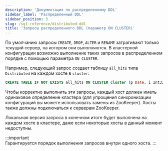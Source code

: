 ```yaml
---
description: 'Документация по распределенному DDL'
sidebar_label: 'Распределенный DDL'
sidebar_position: 3
slug: /sql-reference/distributed-ddl
title: 'Запросы распределенного DDL (параметр ON CLUSTER)'
---
```


По умолчанию запросы `CREATE`, `DROP`, `ALTER` и `RENAME` затрагивают только текущий сервер, на котором они выполняются. В кластерной конфигурации возможно выполнение таких запросов в распределенном порядке с помощью параметра `ON CLUSTER`.

Например, следующий запрос создает таблицу `all_hits` типа `Distributed` на каждом хосте в `cluster`:

```sql
CREATE TABLE IF NOT EXISTS all_hits ON CLUSTER cluster (p Date, i Int32) ENGINE = Distributed(cluster, default, hits)
```

Чтобы корректно выполнить эти запросы, каждый хост должен иметь одинаковое определение кластера (для упрощения синхронизации конфигураций вы можете использовать замены из ZooKeeper). Хосты также должны подключаться к серверам ZooKeeper.

Локальная версия запроса в конечном итоге будет выполнена на каждом хосте в кластере, даже если некоторые хосты в данный момент недоступны.

:::important    
Гарантируется порядок выполнения запросов внутри одного хоста.
:::
